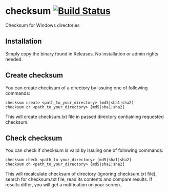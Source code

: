 # checksum [![Build Status](https://travis-ci.org/vkocjancic/checksum.svg?branch=master)](https://travis-ci.org/vkocjancic/checksum)
Checksum for Windows directories

## Installation
Simply copy the binary found in Releases. No installation or admin rights needed.

## Create checksum
You can create checksum of a directory by issuing one of following commands:

    checksum create <path_to_your_directory> [md5|sha1|sha2]
    checksum cr <path_to_your_directory> [md5|sha1|sha2]

This will create checksum.txt file in passed directory contiaining requested checksum.

## Check checksum
You can check if checksum is valid by issuing one of following commands:

    checksum check <path_to_your_directory> [md5|sha1|sha2]
    checksum ch <path_to_your_directory> [md5|sha1|sha2]

This will recalculate checksum of directory (ignoring checksum.txt file), search for checksum.txt file, read its contents and compare results. If results differ, you will get a notification on your screen.
